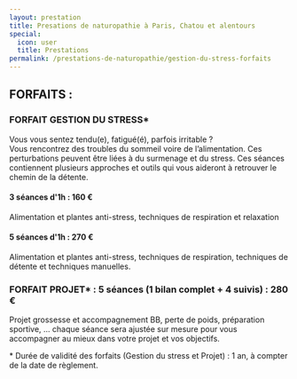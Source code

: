 ```yaml
---
layout: prestation
title: Presations de naturopathie à Paris, Chatou et alentours
special:
  icon: user
  title: Prestations
permalink: /prestations-de-naturopathie/gestion-du-stress-forfaits
---
```


## FORFAITS :
### FORFAIT GESTION DU STRESS*
Vous vous sentez tendu(e), fatigué(é), parfois irritable ?  
Vous rencontrez des troubles du sommeil voire de l’alimentation. Ces perturbations peuvent être liées à du surmenage et du stress. Ces séances contiennent plusieurs approches et outils qui vous aideront à retrouver le chemin de la détente.
#### 3 séances d'1h : 160 €
Alimentation et plantes anti-stress, techniques de respiration et relaxation  
#### 5 séances d'1h : 270 €
Alimentation et plantes anti-stress, techniques de respiration, techniques de détente et techniques manuelles.


### FORFAIT  PROJET* : 5 séances (1 bilan complet + 4 suivis) : 280 €
Projet grossesse et accompagnement BB, perte de poids, préparation sportive, … chaque séance sera ajustée sur mesure pour vous accompagner au mieux dans votre projet et vos objectifs.

\* Durée de validité des forfaits (Gestion du stress et Projet) : 1 an, à compter de la date de règlement.
